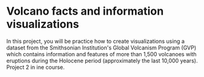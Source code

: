  # Volcano facts and information visualizations
In this project, you will be practice how to create visualizations using a dataset from the Smithsonian Institution's Global Volcanism Program (GVP) which contains information and features of more than 1,500 volcanoes with eruptions during the Holocene period (approximately the last 10,000 years).
 Project 2 in ine course.
